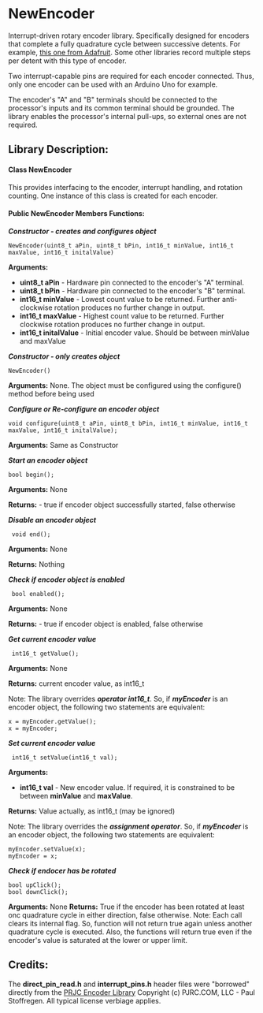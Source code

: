 # NewEncoder
Interrupt-driven rotary encoder library. Specifically designed for encoders that complete a fully quadrature cycle between successive detents. For example, [this one from Adafruit](https://www.adafruit.com/product/377). Some other libraries record multiple steps per detent with this type of encoder.

Two interrupt-capable pins are required for each encoder connected. Thus, only one encoder can be used with an Arduino Uno for example.

The encoder's "A" and "B" terminals should be connected to the processor's inputs and its common terminal should be grounded. The library enables the processor's internal pull-ups, so external ones are not required.
## Library Description:
#### Class NewEncoder
This provides interfacing to the encoder, interrupt handling, and rotation counting. One instance of this class is created for each encoder.
#### Public NewEncoder Members Functions:
***Constructor - creates  and configures object***

    NewEncoder(uint8_t aPin, uint8_t bPin, int16_t minValue, int16_t maxValue, int16_t initalValue)
**Arguments:**
 - **uint8_t aPin** - Hardware pin connected to the encoder's "A" terminal.
 - **uint8_t bPin** - Hardware pin connected to the encoder's "B" terminal.
 - **int16_t minValue** - Lowest count value to be returned. Further anti-clockwise rotation produces no further change in output.
 - **int16_t maxValue** - Highest count value to be returned. Further clockwise rotation produces no further change in output.
 - **int16_t initalValue** - Initial encoder value. Should be between minValue and maxValue
 
 ***Constructor - only creates object*** 

    NewEncoder()
**Arguments:** None. The object must be configured using the configure() method before being used

 ***Configure or Re-configure an encoder object*** 

    void configure(uint8_t aPin, uint8_t bPin, int16_t minValue, int16_t maxValue, int16_t initalValue);
**Arguments:** Same as Constructor

 ***Start an encoder object*** 
 
    bool begin();
    
   **Arguments:** None
   
   **Returns:**
    - true if encoder object successfully started, false otherwise

 ***Disable an encoder object*** 

     void end();
  **Arguments:** None
   
  **Returns:**    Nothing
   
 ***Check if encoder object is enabled*** 

     bool enabled();
  **Arguments:** None
  
  **Returns:**
    - true if encoder object is enabled, false otherwise
 
   ***Get current encoder value*** 
   
     int16_t getValue();
  **Arguments:** None
  
  **Returns:**    current encoder value, as int16_t
   
   Note: The library overrides ***operator int16_t***. So, if ***myEncoder*** is an encoder object, the following two statements are equivalent:
   

    x = myEncoder.getValue();
    x = myEncoder;
 
   ***Set current encoder value*** 
   
     int16_t setValue(int16_t val);
  **Arguments:**
   - **int16_t val** - New encoder value. If required, it is constrained to be between **minValue** and **maxValue**.
  
  **Returns:**    Value actually, as int16_t (may be ignored)
   
   Note: The library overrides the ***assignment operator***. So, if ***myEncoder*** is an encoder object, the following two statements are equivalent:
   
    myEncoder.setValue(x);
    myEncoder = x;
    
   ***Check if endocer has be rotated*** 
   
    bool upClick();
    bool downClick();
  **Arguments:** None
   **Returns:**    True if the encoder has been rotated at least onc quadrature cycle  in  either direction, false otherwise.
      Note: Each call clears its internal flag. So, function will not return true again unless another quadrature cycle is executed. Also, the functions will return true even if the encoder's value is saturated at the lower or upper limit.
    
## Credits:
The **direct_pin_read.h** and **interrupt_pins.h** header files were "borrowed" directly from the [PRJC Encoder Library](https://www.pjrc.com/teensy/td_libs_Encoder.html) Copyright (c)  PJRC.COM, LLC - Paul Stoffregen. All typical license verbiage applies.

